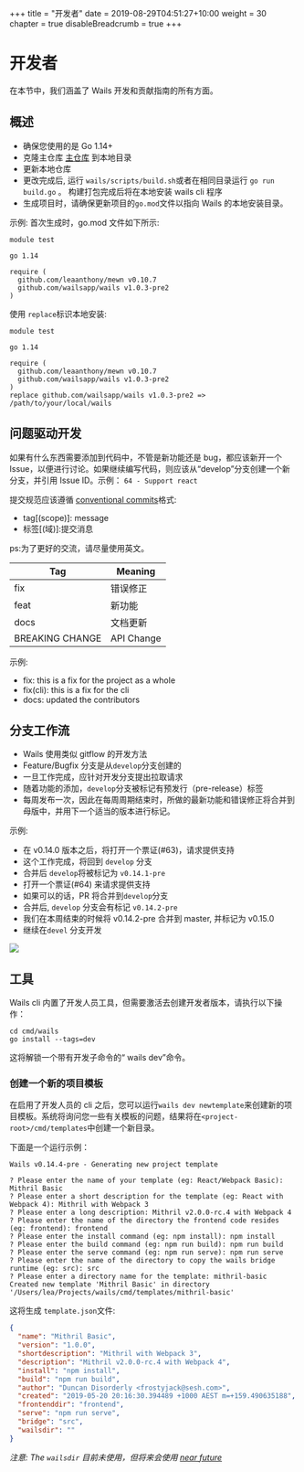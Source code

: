 +++
title = "开发者"
date = 2019-08-29T04:51:27+10:00
weight = 30
chapter = true
disableBreadcrumb = true
+++

<!-- TODO:翻译未完成 -->

# 开发者

在本节中，我们涵盖了 Wails 开发和贡献指南的所有方面。

## 概述

- 确保您使用的是 Go 1.14+
- 克隆主仓库 [主仓库](https://github.com/wailsapp/wails) 到本地目录
- 更新本地仓库
- 更改完成后, 运行 `wails/scripts/build.sh`或者在相同目录运行 `go run build.go` 。 构建打包完成后将在本地安装 wails cli 程序
- 生成项目时，请确保更新项目的`go.mod`文件以指向 Wails 的本地安装目录。

示例:
首次生成时，go.mod 文件如下所示:

```
module test

go 1.14

require (
  github.com/leaanthony/mewn v0.10.7
  github.com/wailsapp/wails v1.0.3-pre2
)
```

使用 `replace`标识本地安装:

```
module test

go 1.14

require (
  github.com/leaanthony/mewn v0.10.7
  github.com/wailsapp/wails v1.0.3-pre2
)
replace github.com/wailsapp/wails v1.0.3-pre2 => /path/to/your/local/wails
```

## 问题驱动开发

如果有什么东西需要添加到代码中，不管是新功能还是 bug，都应该新开一个 Issue，以便进行讨论。如果继续编写代码，则应该从“develop”分支创建一个新分支，并引用 Issue ID。示例：
`64 - Support react`

提交规范应该遵循 [conventional commits](https://www.conventionalcommits.org/en/v1.0.0-beta.3/#summary)格式:

- tag[(scope)]: message
- 标签[(域)]:提交消息

ps:为了更好的交流，请尽量使用英文。

| Tag             | Meaning    |
| --------------- | ---------- |
| fix             | 错误修正   |
| feat            | 新功能     |
| docs            | 文档更新   |
| BREAKING CHANGE | API Change |

示例:

- fix: this is a fix for the project as a whole
- fix(cli): this is a fix for the cli
- docs: updated the contributors

## 分支工作流

- Wails 使用类似 gitflow 的开发方法
- Feature/Bugfix 分支是从`develop`分支创建的
- 一旦工作完成，应针对开发分支提出拉取请求
- 随着功能的添加，`develop`分支被标记有预发行（pre-release）标签
- 每周发布一次，因此在每周周期结束时，所做的最新功能和错误修正将合并到母版中，并用下一个适当的版本进行标记。

示例:

- 在 v0.14.0 版本之后，将打开一个票证(#63)，请求提供支持
- 这个工作完成，将回到 `develop` 分支
- 合并后 `develop`将被标记为 `v0.14.1-pre`
- 打开一个票证(#64) 来请求提供支持
- 如果可以的话，PR 将合并到`develop`分支
- 合并后, `develop` 分支会有标记 `v0.14.2-pre`
- 我们在本周结束的时候将 v0.14.2-pre 合并到 master, 并标记为 v0.15.0
- 继续在`devel` 分支开发

<div class="imagecontainer">
  <img src="/images/develbranch.png">
</div>

## 工具

Wails cli 内置了开发人员工具，但需要激活去创建开发者版本，请执行以下操作：

```
cd cmd/wails
go install --tags=dev
```

这将解锁一个带有开发子命令的“ wails dev”命令。

### 创建一个新的项目模板

在启用了开发人员的 cli 之后，您可以运行`wails dev newtemplate`来创建新的项目模板。系统将询问您一些有关模板的问题，结果将在`<project-root>/cmd/templates`中创建一个新目录。

下面是一个运行示例：

```
Wails v0.14.4-pre - Generating new project template

? Please enter the name of your template (eg: React/Webpack Basic): Mithril Basic
? Please enter a short description for the template (eg: React with Webpack 4): Mithril with Webpack 3
? Please enter a long description: Mithril v2.0.0-rc.4 with Webpack 4
? Please enter the name of the directory the frontend code resides (eg: frontend): frontend
? Please enter the install command (eg: npm install): npm install
? Please enter the build command (eg: npm run build): npm run build
? Please enter the serve command (eg: npm run serve): npm run serve
? Please enter the name of the directory to copy the wails bridge runtime (eg: src): src
? Please enter a directory name for the template: mithril-basic
Created new template 'Mithril Basic' in directory '/Users/lea/Projects/wails/cmd/templates/mithril-basic'
```

这将生成 `template.json`文件:

```json
{
  "name": "Mithril Basic",
  "version": "1.0.0",
  "shortdescription": "Mithril with Webpack 3",
  "description": "Mithril v2.0.0-rc.4 with Webpack 4",
  "install": "npm install",
  "build": "npm run build",
  "author": "Duncan Disorderly <frostyjack@sesh.com>",
  "created": "2019-05-20 20:16:30.394489 +1000 AEST m=+159.490635188",
  "frontenddir": "frontend",
  "serve": "npm run serve",
  "bridge": "src",
  "wailsdir": ""
}
```

_注意: The `wailsdir` 目前未使用，但将来会使用 [near future](https://github.com/wailsapp/wails/issues/88)_
